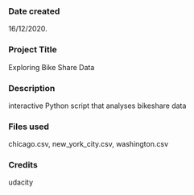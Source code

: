 ### Date created
16/12/2020.

### Project Title
Exploring Bike Share Data

### Description
interactive Python script that analyses bikeshare data

### Files used
chicago.csv, new_york_city.csv, washington.csv

### Credits
udacity
